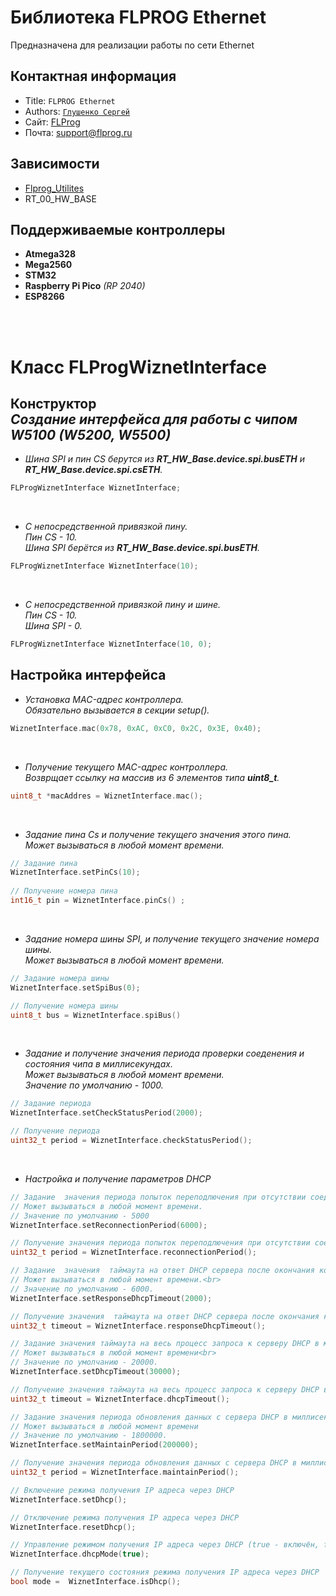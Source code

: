 Библиотека FLPROG Ethernet
===

Предназначена для реализации работы по сети Ethernet

## Контактная информация

- Title:  `FLPROG Ethernet`
- Authors: [`Глушенко Сергей`](@Totuin)
- Сайт: [FLProg](http://flprog.ru)
- Почта: [support@flprog.ru](mailto:support@flprog.ru)

## Зависимости

- [Flprog_Utilites](https://github.com/Totuin/Flprog_Utilites)
- RT_00_HW_BASE

## Поддерживаемые контроллеры

- **Atmega328**
- **Mega2560**
- **STM32**
- **Raspberry Pi Pico** *(RP 2040)*
- **ESP8266**
<br>

<br>

# Класс FLProgWiznetInterface

## **Конструктор** <br> *Создание интерфейса для работы с чипом W5100 (W5200, W5500)*

- *Шина SPI и пин CS берутся из  **RT_HW_Base.device.spi.busETH** и **RT_HW_Base.device.spi.csETH**.*

 ```cpp
FLProgWiznetInterface WiznetInterface;
```

<br>

- *С непосредственной привязкой  пину.<br>
Пин CS - 10.<br>
Шина SPI берётся из **RT_HW_Base.device.spi.busETH**.*

```cpp
FLProgWiznetInterface WiznetInterface(10);
```

<br>

- *С непосредственной привязкой  пину и шине. <br>
Пин CS - 10.<br>
Шина SPI - 0.*

```cpp
FLProgWiznetInterface WiznetInterface(10, 0);
```

## **Настройка интерфейса**

- *Установка MAC-адрес контроллера.<br>
Обязательно вызывается в секции setup().*

```cpp
WiznetInterface.mac(0x78, 0xAC, 0xC0, 0x2C, 0x3E, 0x40);
```

<br>

- *Получение текущего MAC-адрес контроллера.<br>
Возврщает ссылку на массив из 6 элементов типа **uint8_t**.*

```cpp
uint8_t *macAddres = WiznetInterface.mac();
```

<br>

- *Задание пина Cs и получение текущего значения этого пина.<br>
Может вызываться в любой момент времени.*

```cpp
// Задание пина
WiznetInterface.setPinCs(10);
  
// Получение номера пина  
int16_t pin = WiznetInterface.pinCs() ;
```

<br>

- *Задание номера шины SPI, и получение текущего значение номера шины.<br>
Может вызываться в любой момент времени.*

```cpp
// Задание номера шины
WiznetInterface.setSpiBus(0);

// Получение номера шины
uint8_t bus = WiznetInterface.spiBus()
 ```

<br>

- *Задание и получение значения  периода проверки  соеденения и состояния чипа в миллисекундах.<br>
Может вызываться в любой момент времени.<br>
Значение по умолчанию - 1000.*

```cpp
// Задание периода
WiznetInterface.setCheckStatusPeriod(2000);

// Получение периода
uint32_t period = WiznetInterface.checkStatusPeriod();
 ```

<br>

- *Настройка и получение параметров DHCP*

```cpp
// Задание  значения периода попыток переподлючения при отсутствии соеденения с DHCP сервером в миллисекундах.
// Может вызываться в любой момент времени.
// Значение по умолчанию - 5000
WiznetInterface.setReconnectionPeriod(6000);

// Получение значения периода попыток переподлючения при отсутствии соеденения с DHCP сервером в миллисекундах.
uint32_t period = WiznetInterface.reconnectionPeriod();

// Задание  значения  таймаута на ответ DHCP сервера после окончания которого будет отправлен повторный запрос, в миллисекундах.
// Может вызываться в любой момент времени.<br>
// Значение по умолчанию - 6000.
WiznetInterface.setResponseDhcpTimeout(2000);

// Получение значения  таймаута на ответ DHCP сервера после окончания которого будет отправлен повторный запрос, в миллисекундах.
uint32_t timeout = WiznetInterface.responseDhcpTimeout();

// Задание значения таймаута на весь процесс запроса к серверу DHCP в миллисекундах.
// Может вызываться в любой момент времени<br>
// Значение по умолчанию - 20000.
WiznetInterface.setDhcpTimeout(30000);

// Получение значения таймаута на весь процесс запроса к серверу DHCP в миллисекундах.
uint32_t timeout = WiznetInterface.dhcpTimeout();

// Задание значения периода обновления данных с сервера DHCP в миллисекундах.
// Может вызываться в любой момент времени
// Значение по умолчанию - 1800000.
WiznetInterface.setMaintainPeriod(200000);

// Получение значения периода обновления данных с сервера DHCP в миллисекундах.
uint32_t period = WiznetInterface.maintainPeriod();

// Включение режима получения IP адреса через DHCP 
WiznetInterface.setDhcp();

// Отключение режима получения IP адреса через DHCP 
WiznetInterface.resetDhcp();

// Управление режимом получения IP адреса через DHCP (true - включён, false - выключен)
WiznetInterface.dhcpMode(true);

// Получение текущего состояния режима получения IP адреса через DHCP 
bool mode =  WiznetInterface.isDhcp();
```
